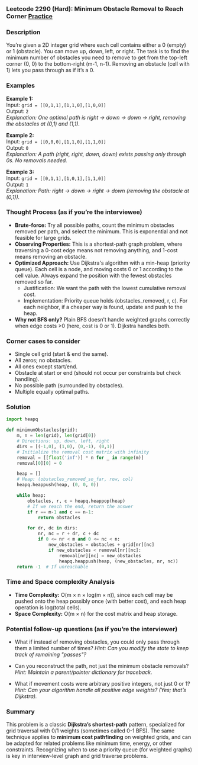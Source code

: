 ### Leetcode 2290 (Hard): Minimum Obstacle Removal to Reach Corner [Practice](https://leetcode.com/problems/minimum-obstacle-removal-to-reach-corner)

### Description  
You’re given a 2D integer grid where each cell contains either a 0 (empty) or 1 (obstacle). You can move up, down, left, or right. The task is to find the minimum number of obstacles you need to remove to get from the top-left corner (0, 0) to the bottom-right (m-1, n-1). Removing an obstacle (cell with 1) lets you pass through as if it’s a 0.

### Examples  

**Example 1:**  
Input: `grid = [[0,1,1],[1,1,0],[1,0,0]]`  
Output: `2`  
*Explanation: One optimal path is right → down → down → right, removing the obstacles at (0,1) and (1,1).*

**Example 2:**  
Input: `grid = [[0,0,0],[1,1,0],[1,1,0]]`  
Output: `0`  
*Explanation: A path (right, right, down, down) exists passing only through 0s. No removals needed.*

**Example 3:**  
Input: `grid = [[0,1,1],[1,0,1],[1,1,0]]`  
Output: `1`  
*Explanation: Path: right → down → right → down (removing the obstacle at (0,1)).*

### Thought Process (as if you’re the interviewee)  
- **Brute-force:** Try all possible paths, count the minimum obstacles removed per path, and select the minimum. This is exponential and not feasible for large grids.
- **Observing Properties:** This is a shortest-path graph problem, where traversing a 0-cost edge means not removing anything, and 1-cost means removing an obstacle.
- **Optimized Approach:** Use Dijkstra's algorithm with a min-heap (priority queue). Each cell is a node, and moving costs 0 or 1 according to the cell value. Always expand the position with the fewest obstacles removed so far.
  - Justification: We want the path with the lowest cumulative removal cost.
  - Implementation: Priority queue holds (obstacles_removed, r, c). For each neighbor, if a cheaper way is found, update and push to the heap.
- **Why not BFS only?** Plain BFS doesn’t handle weighted graphs correctly when edge costs >0 (here, cost is 0 or 1). Dijkstra handles both.

### Corner cases to consider  
- Single cell grid (start & end the same).
- All zeros; no obstacles.
- All ones except start/end.
- Obstacle at start or end (should not occur per constraints but check handling).
- No possible path (surrounded by obstacles).
- Multiple equally optimal paths.

### Solution

```python
import heapq

def minimumObstacles(grid):
    m, n = len(grid), len(grid[0])
    # Directions: up, down, left, right
    dirs = [(-1,0), (1,0), (0,-1), (0,1)]
    # Initialize the removal cost matrix with infinity
    removal = [[float('inf')] * n for _ in range(m)]
    removal[0][0] = 0

    heap = []
    # Heap: (obstacles_removed_so_far, row, col)
    heapq.heappush(heap, (0, 0, 0))

    while heap:
        obstacles, r, c = heapq.heappop(heap)
        # If we reach the end, return the answer
        if r == m-1 and c == n-1:
            return obstacles

        for dr, dc in dirs:
            nr, nc = r + dr, c + dc
            if 0 <= nr < m and 0 <= nc < n:
                new_obstacles = obstacles + grid[nr][nc]
                if new_obstacles < removal[nr][nc]:
                    removal[nr][nc] = new_obstacles
                    heapq.heappush(heap, (new_obstacles, nr, nc))
    return -1  # If unreachable
```

### Time and Space complexity Analysis  

- **Time Complexity:** O(m × n × log(m × n)), since each cell may be pushed onto the heap possibly once (with better cost), and each heap operation is log(total cells).
- **Space Complexity:** O(m × n) for the cost matrix and heap storage.

### Potential follow-up questions (as if you’re the interviewer)  

- What if instead of removing obstacles, you could only pass through them a limited number of times?
  *Hint: Can you modify the state to keep track of remaining "passes"?*

- Can you reconstruct the path, not just the minimum obstacle removals?
  *Hint: Maintain a parent/pointer dictionary for traceback.*

- What if movement costs were arbitrary positive integers, not just 0 or 1?
  *Hint: Can your algorithm handle all positive edge weights? (Yes; that’s Dijkstra).*

### Summary
This problem is a classic **Dijkstra’s shortest-path** pattern, specialized for grid traversal with 0/1 weights (sometimes called 0-1 BFS). The same technique applies to **minimum cost pathfinding** on weighted grids, and can be adapted for related problems like minimum time, energy, or other constraints. Recognizing when to use a priority queue (for weighted graphs) is key in interview-level graph and grid traverse problems.